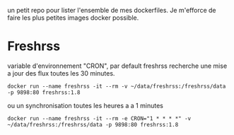un petit repo pour lister l'ensemble de mes dockerfiles. Je m'efforce de faire les plus petites images docker possible.
# Freshrss
variable d'environnement "CRON", par default freshrss recherche une mise a jour des flux toutes les 30 minutes.
```
docker run --name freshrss -it --rm -v ~/data/freshrss:/freshrss/data -p 9898:80 freshrss:1.8
```
ou un synchronisation toutes les heures a a 1 minutes
```
docker run --name freshrss -it --rm -e CRON="1 * * * *" -v ~/data/freshrss:/freshrss/data -p 9898:80 freshrss:1.8

```
